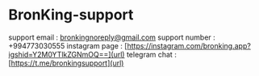 # BronKing-support
support email : [bronkingnoreply@gmail.com](url)
support number : +994773030555
instagram page : [https://instagram.com/bronking.app?igshid=Y2M0YTlkZGNmOQ==](url)
telegram chat : [https://t.me/bronkingsupport](url)
